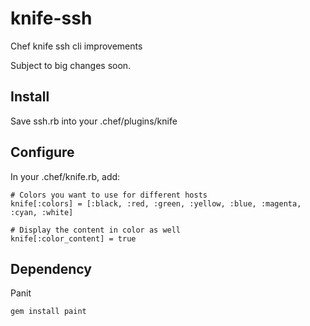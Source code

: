 knife-ssh
=========

Chef knife ssh cli improvements

Subject to big changes soon.

## Install

Save ssh.rb into your .chef/plugins/knife

## Configure

In your .chef/knife.rb, add:

    # Colors you want to use for different hosts
    knife[:colors] = [:black, :red, :green, :yellow, :blue, :magenta, :cyan, :white]
    
    # Display the content in color as well
    knife[:color_content] = true

## Dependency

Panit

    gem install paint